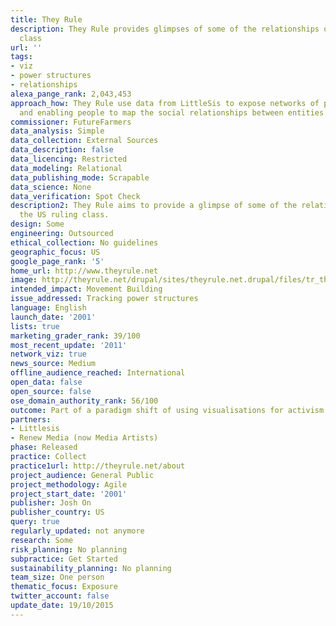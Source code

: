 ```yaml
---
title: They Rule
description: They Rule provides glimpses of some of the relationships of the US ruling
  class
url: ''
tags:
- viz
- power structures
- relationships
alexa_pange_rank: 2,043,453
approach_how: They Rule use data from LittleSis to expose networks of powers by displaying
  and enabling people to map the social relationships between entities and elite powers.
commissioner: FutureFarmers
data_analysis: Simple
data_collection: External Sources
data_description: false
data_licencing: Restricted
data_modeling: Relational
data_publishing_mode: Scrapable
data_science: None
data_verification: Spot Check
description2: They Rule aims to provide a glimpse of some of the relationships of
  the US ruling class.
design: Some
engineering: Outsourced
ethical_collection: No guidelines
geographic_focus: US
google_page_rank: '5'
home_url: http://www.theyrule.net
image: http://theyrule.net/drupal/sites/theyrule.net.drupal/files/tr_theme_logo.png
intended_impact: Movement Building
issue_addressed: Tracking power structures
language: English
launch_date: '2001'
lists: true
marketing_grader_rank: 39/100
most_recent_update: '2011'
network_viz: true
news_source: Medium
offline_audience_reached: International
open_data: false
open_source: false
ose_domain_authority_rank: 56/100
outcome: Part of a paradigm shift of using visualisations for activism http://www.bcs.org/upload/pdf/ewic_ev10_s1paper2.pdf
partners:
- Littlesis
- Renew Media (now Media Artists)
phase: Released
practice: Collect
practice1url: http://theyrule.net/about
project_audience: General Public
project_methodology: Agile
project_start_date: '2001'
publisher: Josh On
publisher_country: US
query: true
regularly_updated: not anymore
research: Some
risk_planning: No planning
subpractice: Get Started
sustainability_planning: No planning
team_size: One person
thematic_focus: Exposure
twitter_account: false
update_date: 19/10/2015
---
```


